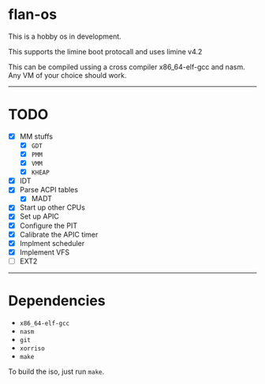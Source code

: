 # **flan-os**
This is a hobby os in development. 

This supports the limine boot protocall and uses limine v4.2

This can be compiled ussing a cross compiler x86_64-elf-gcc and nasm. Any VM of your choice should work. 

---
# **TODO**
- [x] MM stuffs
	- [X] `GDT`
	- [x] `PMM`
	- [x] `VMM`
	- [x] `KHEAP`
- [x] IDT
- [x] Parse ACPI tables 
	-  [x] MADT
- [x] Start up other CPUs
- [x] Set up APIC
- [x] Configure the PIT
- [x] Calibrate the APIC timer
- [x] Implment scheduler 
- [x] Implement VFS
- [ ] EXT2
---
# Dependencies
- `x86_64-elf-gcc` 
- `nasm`
- `git`
- `xorriso`
- `make`

To build the iso, just run `make`.
